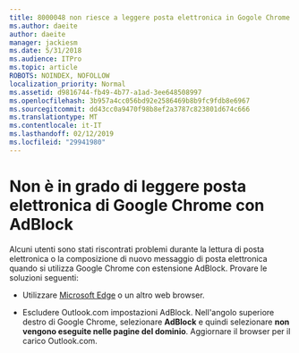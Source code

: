 ```yaml
---
title: 8000048 non riesce a leggere posta elettronica in Gogole Chrome con Adblock
ms.author: daeite
author: daeite
manager: jackiesm
ms.date: 5/31/2018
ms.audience: ITPro
ms.topic: article
ROBOTS: NOINDEX, NOFOLLOW
localization_priority: Normal
ms.assetid: d9816744-fb49-4b77-a1ad-3ee648508997
ms.openlocfilehash: 3b957a4cc056bd92e2586469b8b9fc9fdb8e6967
ms.sourcegitcommit: dd43cc0a9470f98b8ef2a3787c823801d674c666
ms.translationtype: MT
ms.contentlocale: it-IT
ms.lasthandoff: 02/12/2019
ms.locfileid: "29941980"
---
```

# <a name="cant-read-email-in-google-chrome-with-adblock"></a>Non è in grado di leggere posta elettronica di Google Chrome con AdBlock

Alcuni utenti sono stati riscontrati problemi durante la lettura di posta elettronica o la composizione di nuovo messaggio di posta elettronica quando si utilizza Google Chrome con estensione AdBlock. Provare le soluzioni seguenti:
  
- Utilizzare [Microsoft Edge](https://go.microsoft.com/fwlink/p/?linkid=2001503&amp;clcid=0x409) o un altro web browser. 
    
- Escludere Outlook.com impostazioni AdBlock. Nell'angolo superiore destro di Google Chrome, selezionare **AdBlock** e quindi selezionare **non vengono eseguite nelle pagine del dominio**. Aggiornare il browser per il carico Outlook.com. 
    

